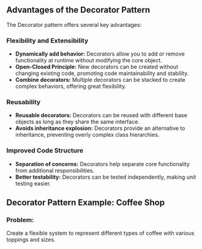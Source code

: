 ## Advantages of the Decorator Pattern

The Decorator pattern offers several key advantages:

### Flexibility and Extensibility

- **Dynamically add behavior:** Decorators allow you to add or remove functionality at runtime without modifying the
  core object.
- **Open-Closed Principle:** New decorators can be created without changing existing code, promoting code
  maintainability and stability.
- **Combine decorators:** Multiple decorators can be stacked to create complex behaviors, offering great flexibility.

### Reusability

- **Reusable decorators:** Decorators can be reused with different base objects as long as they share the same
  interface.
- **Avoids inheritance explosion:** Decorators provide an alternative to inheritance, preventing overly complex class
  hierarchies.

### Improved Code Structure

- **Separation of concerns:** Decorators help separate core functionality from additional responsibilities.
- **Better testability:** Decorators can be tested independently, making unit testing easier.

## Decorator Pattern Example: Coffee Shop

### Problem:

Create a flexible system to represent different types of coffee with various toppings and sizes.